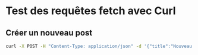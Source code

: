 # Test des requêtes fetch avec Curl

## Créer un nouveau post

```bash
curl -X POST -H "Content-Type: application/json" -d '{"title":"Nouveau post","views":100}' http://localhost:3000/posts
```
